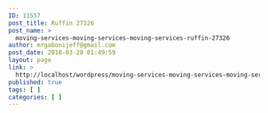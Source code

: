 ```yaml
---
ID: 11557
post_title: Ruffin 27326
post_name: >
  moving-services-moving-services-moving-services-ruffin-27326
author: mrgabonijeff@gmail.com
post_date: 2018-03-28 01:49:59
layout: page
link: >
  http://localhost/wordpress/moving-services-moving-services-moving-services-ruffin-27326/
published: true
tags: [ ]
categories: [ ]
---
```


